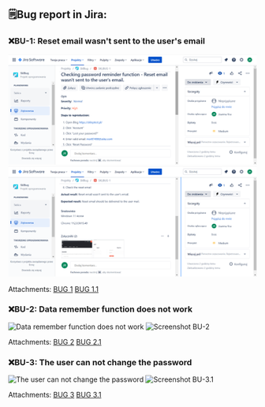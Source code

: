 ## 🗒️Bug report in Jira:
### ❌**BU-1: Reset email wasn't sent to the user's email**

![Reset email wasn't sent to the user email](https://github.com/JoannaKraciuk/portfolio/blob/cb5f71b8ac1929739ebab90dc7b707aeee930424/Images/BU%20-1%20poprawione.png)
![Screenshot BU-1](https://github.com/JoannaKraciuk/portfolio/blob/d7ca517ae1f8285557e891f3fbf0d75325210d5c/Images/Bu%201.1%20poprawione.png)

Attachments:
[BUG 1](https://drive.google.com/file/d/1-sKfjmW0CCjCORcfoY5jGFy0xEmVWh9o/view?usp=sharing)
[BUG 1.1](https://drive.google.com/file/d/1qzBrZ-dbv6zXAxYik_wmpGvPFrvqIMBD/view?usp=sharing)

### ❌**BU-2: Data remember function does not work**

![Data remember function does not work](https://github.com/JoannaKraciuk/Photo/blob/066bc112dce1f9e4a2c30540f596f98e6207f039/Screen%20BU-2.png)
![Screenshot BU-2](https://github.com/JoannaKraciuk/Photo/blob/066bc112dce1f9e4a2c30540f596f98e6207f039/Screen%20BU-2.2.png)

Attachments:
[BUG 2](https://drive.google.com/file/d/1-sKfjmW0CCjCORcfoY5jGFy0xEmVWh9o/view?usp=sharing)
[BUG 2.1](https://drive.google.com/file/d/12tQos2Nl0dYT-BA422M3Vk6z9-wAEEIE/view?usp=sharing)

### ❌**BU-3: The user can not change the password**

![The user can not change the password](https://github.com/JoannaKraciuk/Photo/blob/20705a16e7ebd78045e012f8c044c85e0bff17fd/BUG%20-3.png)
![Screenshot BU-3.1](https://github.com/JoannaKraciuk/Photo/blob/20705a16e7ebd78045e012f8c044c85e0bff17fd/BUG%203.1.png)

Attachments:
[BUG 3](https://drive.google.com/file/d/1LQh8li7SBr0q-bM88UqGWVPm0n3dvJ6H/view?usp=sharing)
[BUG 3.1](https://drive.google.com/file/d/1jv2Ox5E9yvZKY00_KK6qwKR7DNQhTbuB/view?usp=sharing)

